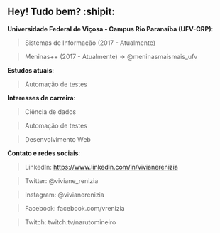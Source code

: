 ## Hey! Tudo bem? :shipit:

<!--
**vivianerenizia/vivianerenizia** is a ✨ _special_ ✨ repository because its `README.md` (this file) appears on your GitHub profile.
- 🔭 I’m currently working on ...
- 🌱 I’m currently learning ...
- 👯 I’m looking to collaborate on ...
- 🤔 I’m looking for help with ...
- 💬 Ask me about ...
- 📫 How to reach me: ...
- 😄 Pronouns: ...
- ⚡ Fun fact: ...
-->
**Universidade Federal de Viçosa - Campus Rio Paranaíba (UFV-CRP)**:
> Sistemas de Informação (2017 - Atualmente)

> Meninas++ (2017 - Atualmente) -> @meninasmaismais_ufv

**Estudos atuais**:
> Automação de testes

**Interesses de carreira**:
> Ciência de dados

> Automação de testes

> Desenvolvimento Web

**Contato e redes sociais**:

> LinkedIn: https://www.linkedin.com/in/vivianerenizia

> Twitter: @viviane_renizia

> Instagram: @vivianerenizia

> Facebook: facebook.com/vrenizia

> Twitch: twitch.tv/narutomineiro
